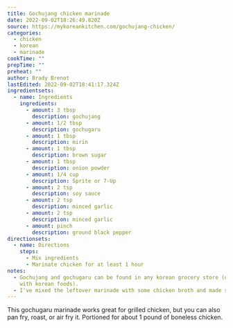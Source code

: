 ```yaml
---
title: Gochujang chicken marinade
date: 2022-09-02T18:26:49.820Z
source: https://mykoreankitchen.com/gochujang-chicken/
categories:
  - chicken
  - korean
  - marinade
cookTime: ""
prepTime: ""
preheat: ""
author: Brady Brenot
lastEdited: 2022-09-02T18:41:17.324Z
ingredientsets:
  - name: Ingredients
    ingredients:
      - amount: 3 tbsp
        description: gochujang
      - amount: 1/2 tbsp
        description: gochugaru
      - amount: 1 tbsp
        description: mirin
      - amount: 1 tbsp
        description: brown sugar
      - amount: 1 tbsp
        description: onion powder
      - amount: 1/4 cup
        description: Sprite or 7-Up
      - amount: 2 tsp
        description: soy sauce
      - amount: 2 tsp
        description: minced garlic
      - amount: 2 tsp
        description: minced garlic
      - amount: pinch
        description: ground black pepper
directionsets:
  - name: Directions
    steps:
      - Mix ingredients
      - Marinate chicken for at least 1 hour
notes:
  - G﻿ochujang and gochugaru can be found in any korean grocery store (or store
    with korean foods).
  - I've mixed the leftover marinade with some chicken broth and made soup out of it. You could also cook it down (with some water if necessary) to make a sauce. Don't waste it!
---
```

This gochugaru marinade works great for grilled chicken, but you can also pan fry, roast, or air fry it. Portioned for about 1 pound of boneless chicken.
